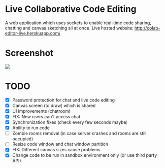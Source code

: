 # Live Collaborative Code Editing
A web application which uses sockets to enable real-time code sharing, chatting and canvas sketching all at once. 
Live hosted website: http://colab-editor-live.herokuapp.com/



# Screenshot
<img src="https://github.com/shubhamdhingra38/Basic-Chat-App-Django-Channels/blob/master/Screenshots/Screenshot.png"/>


# TODO
- [x] Password protection for chat and live code editing
- [x] Canvas screen (to draw) which is shared
- [x] UI improvements (chatroom)
- [x] FIX: New users can't access chat
- [x] Synchronization fixes (check every few seconds maybe)
- [x] Ability to run code
- [ ] Zombie rooms removal (in case server crashes and rooms are still occupied)
- [ ] Resize code window and chat window partition
- [x] FIX: Different canvas sizes cause problems
- [x] Change code to be run in sandbox environment only (or use third party API)
